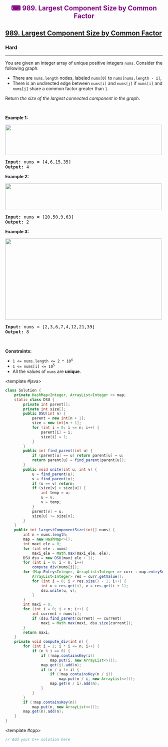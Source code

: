 <div align = "center">
<h style = "margin-bottom: 0px; margin-top: 0px; color : purple;" align = "center" class = "header">

## ⌨ 989. Largest Component Size by Common Factor

</h>
</div>

<h2><a href="https://leetcode.com/problems/largest-component-size-by-common-factor" target = "_blank">989. Largest Component Size by Common Factor</a></h2><h3>Hard</h3><hr><p>You are given an integer array of unique positive integers <code>nums</code>. Consider the following graph:</p>

<ul>
	<li>There are <code>nums.length</code> nodes, labeled <code>nums[0]</code> to <code>nums[nums.length - 1]</code>,</li>
	<li>There is an undirected edge between <code>nums[i]</code> and <code>nums[j]</code> if <code>nums[i]</code> and <code>nums[j]</code> share a common factor greater than <code>1</code>.</li>
</ul>

<p>Return <em>the size of the largest connected component in the graph</em>.</p>

<p>&nbsp;</p>
<p><strong class="example">Example 1:</strong></p>
<img alt="" src="https://assets.leetcode.com/uploads/2018/12/01/ex1.png" style="width: 500px; height: 97px;" />
<pre>
<strong>Input:</strong> nums = [4,6,15,35]
<strong>Output:</strong> 4
</pre>

<p><strong class="example">Example 2:</strong></p>
<img alt="" src="https://assets.leetcode.com/uploads/2018/12/01/ex2.png" style="width: 500px; height: 85px;" />
<pre>
<strong>Input:</strong> nums = [20,50,9,63]
<strong>Output:</strong> 2
</pre>

<p><strong class="example">Example 3:</strong></p>
<img alt="" src="https://assets.leetcode.com/uploads/2018/12/01/ex3.png" style="width: 500px; height: 260px;" />
<pre>
<strong>Input:</strong> nums = [2,3,6,7,4,12,21,39]
<strong>Output:</strong> 8
</pre>

<p>&nbsp;</p>
<p><strong>Constraints:</strong></p>

<ul>
	<li><code>1 &lt;= nums.length &lt;= 2 * 10<sup>4</sup></code></li>
	<li><code>1 &lt;= nums[i] &lt;= 10<sup>5</sup></code></li>
	<li>All the values of <code>nums</code> are <strong>unique</strong>.</li>
</ul>

<CodeTabs :languages="[ { name: 'C++', slot: 'cpp' }, { name: 'Java', slot: 'java' } ]"> <template #java>

```java
class Solution {
    private HashMap<Integer, ArrayList<Integer >> map;
    static class DSU {
        private int parent[];
        private int size[];
        public DSU(int n) {
            parent = new int[n + 1];
            size = new int[n + 1];
            for (int i = 0; i <= n; i++) {
                parent[i] = i;
                size[i] = 1;
            }
        }
        public int find_parent(int u) {
            if (parent[u] == u) return parent[u] = u;
            return parent[u] = find_parent(parent[u]);
        }
        public void unite(int u, int v) {
            u = find_parent(u);
            v = find_parent(v);
            if (u == v) return;
            if (size[v] > size[u]) {
                int temp = u;
                u = v;
                v = temp;
            }
            parent[v] = u;
            size[u] += size[v];
        }
    }
    public int largestComponentSize(int[] nums) {
        int n = nums.length;
        map = new HashMap<>();
        int maxi_ele = 0;
        for (int ele : nums)
            maxi_ele = Math.max(maxi_ele, ele);
        DSU dsu = new DSU(maxi_ele + 1);
        for (int i = 0; i < n; i++)
            compute_div(nums[i]);
        for (Map.Entry<Integer, ArrayList<Integer >> curr : map.entrySet()) {
            ArrayList<Integer> res = curr.getValue();
            for (int i = 0; i < res.size() - 1; i++) {
                int u = res.get(i), v = res.get(i + 1);
                dsu.unite(u, v);
            }
        }
        int maxi = 0;
        for (int i = 0; i < n; i++) {
            int current = nums[i];
            if (dsu.find_parent(current) == current)
                maxi = Math.max(maxi, dsu.size[current]);
        }
        return maxi;
    }
    private void compute_div(int n) {
        for (int i = 2; i * i <= n; i++) {
            if (n % i == 0) {
                if (!map.containsKey(i))
                    map.put(i, new ArrayList<>());
                map.get(i).add(n);
                if (n / i != i) {
                    if (!map.containsKey(n / i))
                        map.put(n / i, new ArrayList<>());
                    map.get(n / i).add(n);
                }
            }
        }
        if (!map.containsKey(n))
            map.put(n, new ArrayList<>());
        map.get(n).add(n);
    }
}
```

</template>

<template #cpp>

```cpp
// Add your C++ solution here
```

</template>

</CodeTabs>
